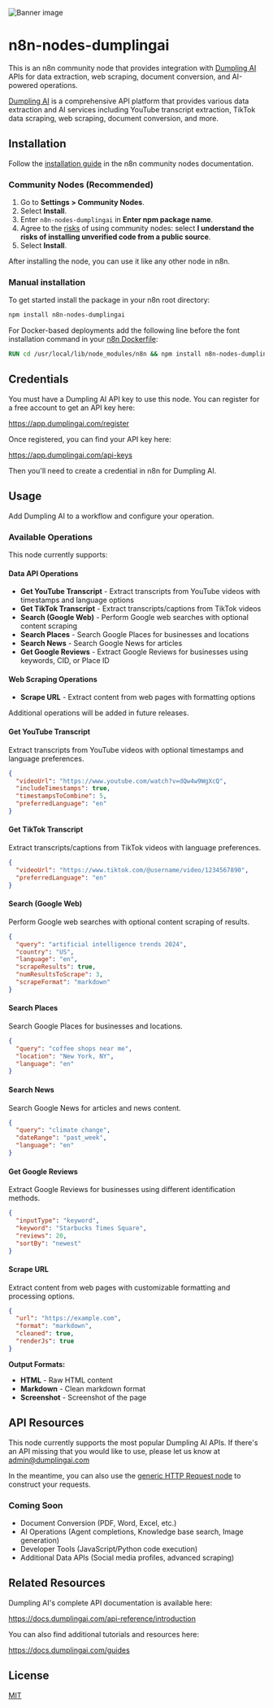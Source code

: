 ![Banner image](https://user-images.githubusercontent.com/10284570/173569848-c624317f-42b1-45a6-ab09-f0ea3c247648.png)

# n8n-nodes-dumplingai

This is an n8n community node that provides integration with [Dumpling AI](https://dumplingai.com) APIs for data extraction, web scraping, document conversion, and AI-powered operations.

[Dumpling AI](https://dumplingai.com) is a comprehensive API platform that provides various data extraction and AI services including YouTube transcript extraction, TikTok data scraping, web scraping, document conversion, and more.

## Installation

Follow the [installation guide](https://docs.n8n.io/integrations/community-nodes/installation/) in the n8n community nodes documentation.

### Community Nodes (Recommended)

1. Go to **Settings > Community Nodes**.
2. Select **Install**.
3. Enter `n8n-nodes-dumplingai` in **Enter npm package name**.
4. Agree to the [risks](https://docs.n8n.io/integrations/community-nodes/risks/) of using community nodes: select **I understand the risks of installing unverified code from a public source**.
5. Select **Install**.

After installing the node, you can use it like any other node in n8n.

### Manual installation

To get started install the package in your n8n root directory:

```bash
npm install n8n-nodes-dumplingai
```

For Docker-based deployments add the following line before the font installation command in your [n8n Dockerfile](https://github.com/n8n-io/n8n/blob/master/docker/images/n8n/Dockerfile):

```dockerfile
RUN cd /usr/local/lib/node_modules/n8n && npm install n8n-nodes-dumplingai
```

## Credentials

You must have a Dumpling AI API key to use this node. You can register for a free account to get an API key here:

https://app.dumplingai.com/register

Once registered, you can find your API key here:

https://app.dumplingai.com/api-keys

Then you'll need to create a credential in n8n for Dumpling AI.

## Usage

Add Dumpling AI to a workflow and configure your operation.

### Available Operations

This node currently supports:

#### Data API Operations
- **Get YouTube Transcript** - Extract transcripts from YouTube videos with timestamps and language options
- **Get TikTok Transcript** - Extract transcripts/captions from TikTok videos
- **Search (Google Web)** - Perform Google web searches with optional content scraping
- **Search Places** - Search Google Places for businesses and locations
- **Search News** - Search Google News for articles
- **Get Google Reviews** - Extract Google Reviews for businesses using keywords, CID, or Place ID

#### Web Scraping Operations
- **Scrape URL** - Extract content from web pages with formatting options

Additional operations will be added in future releases.

#### Get YouTube Transcript

Extract transcripts from YouTube videos with optional timestamps and language preferences.

```json
{
  "videoUrl": "https://www.youtube.com/watch?v=dQw4w9WgXcQ",
  "includeTimestamps": true,
  "timestampsToCombine": 5,
  "preferredLanguage": "en"
}
```

#### Get TikTok Transcript

Extract transcripts/captions from TikTok videos with language preferences.

```json
{
  "videoUrl": "https://www.tiktok.com/@username/video/1234567890",
  "preferredLanguage": "en"
}
```

#### Search (Google Web)

Perform Google web searches with optional content scraping of results.

```json
{
  "query": "artificial intelligence trends 2024",
  "country": "US",
  "language": "en",
  "scrapeResults": true,
  "numResultsToScrape": 3,
  "scrapeFormat": "markdown"
}
```

#### Search Places

Search Google Places for businesses and locations.

```json
{
  "query": "coffee shops near me",
  "location": "New York, NY",
  "language": "en"
}
```

#### Search News

Search Google News for articles and news content.

```json
{
  "query": "climate change",
  "dateRange": "past_week",
  "language": "en"
}
```

#### Get Google Reviews

Extract Google Reviews for businesses using different identification methods.

```json
{
  "inputType": "keyword",
  "keyword": "Starbucks Times Square",
  "reviews": 20,
  "sortBy": "newest"
}
```

#### Scrape URL

Extract content from web pages with customizable formatting and processing options.

```json
{
  "url": "https://example.com",
  "format": "markdown",
  "cleaned": true,
  "renderJs": true
}
```

**Output Formats:**
- **HTML** - Raw HTML content
- **Markdown** - Clean markdown format  
- **Screenshot** - Screenshot of the page

## API Resources

This node currently supports the most popular Dumpling AI APIs. If there's an API missing that you would like to use, please let us know at admin@dumplingai.com

In the meantime, you can also use the [generic HTTP Request node](https://docs.n8n.io/integrations/builtin/core-nodes/n8n-nodes-base.httprequest/) to construct your requests.

### Coming Soon

- Document Conversion (PDF, Word, Excel, etc.)
- AI Operations (Agent completions, Knowledge base search, Image generation)
- Developer Tools (JavaScript/Python code execution)
- Additional Data APIs (Social media profiles, advanced scraping)

## Related Resources

Dumpling AI's complete API documentation is available here:

https://docs.dumplingai.com/api-reference/introduction

You can also find additional tutorials and resources here:

https://docs.dumplingai.com/guides

## License

[MIT](https://github.com/dumplingai/n8n-nodes-dumplingai/blob/master/LICENSE.md)
